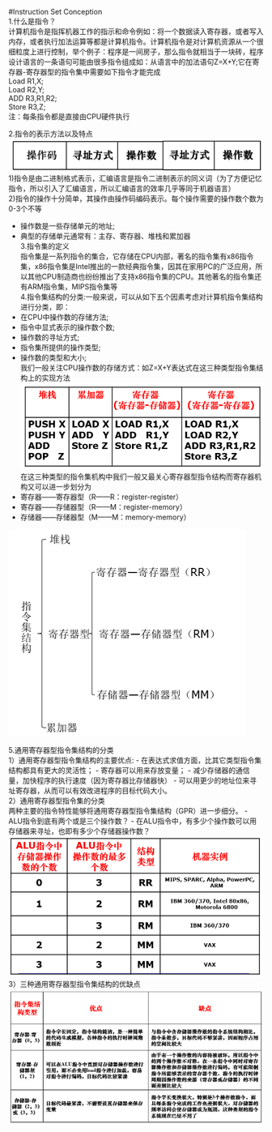 #Instruction Set Conception  
1.什么是指令？  
计算机指令是指挥机器工作的指示和命令例如：将一个数据读入寄存器，或者写入内存，或者执行加法运算等都是计算机指令。计算机指令是对计算机资源从一个很细粒度上进行控制，举个例子：程序是一间房子，那么指令就相当于一块砖，程序设计语言的一条语句可能由很多指令组成如：从语言中的加法语句Z=X+Y;它在寄存器-寄存器型的指令集中需要如下指令才能完成  
                                               Load R1,X;  
                                               Load R2,Y;  
                                               ADD R3,R1,R2;  
                                               Store R3,Z;  
 注：每条指令都是直接由CPU硬件执行
 
 2.指令的表示方法以及特点  
 ![struction](images/instruction.PNG)  
 1)指令是由二进制格式表示，汇编语言是指令二进制表示的同义词（为了方便记忆指令，所以引入了汇编语言，所以汇编语言的效率几乎等同于机器语言）  
 2)指令的操作十分简单，其操作由操作码编码表示。每个操作需要的操作数个数为0-3个不等  
 - 操作数是一些存储单元的地址;  
 - 典型的存储单元通常有：主存、寄存器、堆栈和累加器  
 3.指令集的定义  
 指令集是一系列指令的集合，它存储在CPU内部，著名的指令集有x86指令集，x86指令集是Intel推出的一款经典指令集，因其在家用PC的广泛应用，所以其他CPU制造商也纷纷推出了支持x86指令集的CPU。其他著名的指令集还有ARM指令集，MIPS指令集等  
 4.指令集结构的分类:一般来说，可以从如下五个因素考虑对计算机指令集结构进行分类，即：
 - 在CPU中操作数的存储方法;  
 - 指令中显式表示的操作数个数;  
 - 操作数的寻址方式;  
 - 指令集所提供的操作类型;  
 - 操作数的类型和大小;  
 我们一般关注CPU操作数的存储方式：如Z=X+Y表达式在这三种类型指令集结构上的实现方法
 ![](images/shixianfangfa.PNG)  
 在这三种类型的指令集机构中我们一般又最关心寄存器型指令结构而寄存器机构又可以进一步划分为
 - 寄存器——寄存器型（R——R：register-register）
 - 寄存器——存储器型（R——M：register-memory）
 - 存储器——存储器型（M——M：memory-memory）
 
 ![](images/tree.PNG)
 
 5.通用寄存器型指令集结构的分类  
 1）通用寄存器型指令集结构的主要优点:
    - 在表达式求值方面，比其它类型指令集结构都具有更大的灵活性；
    - 寄存器可以用来存放变量；
      - 减少存储器的通信量，加快程序的执行速度（因为寄存器比存储器快）
      - 可以用更少的地址位来寻址寄存器，从而可以有效改进程序的目标代码大小。  
2）通用寄存器型指令集的分类  
	两种主要的指令特性能够将通用寄存器型指令集结构（GPR）进一步细分。
	- ALU指令到底有两个或是三个操作数？
	- 在ALU指令中，有多少个操作数可以用存储器来寻址，也即有多少个存储器操作数？
 	![](images/xifen.PNG)
3）三种通用寄存器型指令集结构的优缺点
	![](images/youquedian.PNG)


 
